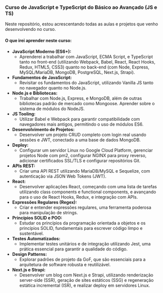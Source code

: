 ### Curso de JavaScript e TypeScript do Básico ao Avançado (JS e TS)
Neste repositório, estou acrescentando todas as aulas e projetos que venho desenvolvendo no curso.
#### O que irei aprender neste curso:
- **JavaScript Moderno (ES6+):**
  - Aprenderei a trabalhar com JavaScript, ECMA Script, e TypeScript tanto no front-end (utilizando Webpack, Babel, React, React Hooks, Redux, HTML5, CSS3) quanto no back-end (com Node, Express, MySQL/MariaDB, MongoDB, PostgreSQL, Next.js, Strapi).
- **Fundamentos de JavaScript:**
  - Revisitar os fundamentos do JavaScript, utilizando Vanilla JS tanto no navegador quanto no Node.js.
- **Node.js e Bibliotecas:**
  - Trabalhar com Node.js, Express, e MongoDB, além de outras bibliotecas padrão de mercado como Mongoose. Aprender sobre o sistema de módulos do NodeJS.
- **JS Tooling:**
  - Utilizar Babel e Webpack para garantir compatibilidade com navegadores mais antigos, permitindo o uso de módulos ES6.
- **Desenvolvimento de Projetos:**
  - Desenvolver um projeto CRUD completo com login real usando sessões e JWT, conectado a uma base de dados MongoDB.
- **Deploy:**
  - Configurar um servidor Linux no Google Cloud Platform, gerenciar projetos Node com pm2, configurar NGINX para proxy reverso, adicionar certificados SSL/TLS e configurar repositórios Git.
- **APIs REST:**
  - Criar uma API REST utilizando MariaDB/MySQL e Sequelize, com autenticação via JSON Web Tokens (JWT).
- **React:**
  - Desenvolver aplicações React, começando com uma lista de tarefas utilizando class components e functional components, e avançando para o uso de React Hooks, Redux, e integração com APIs.
- **Expressões Regulares (Regex):**
  - Criar e entender expressões regulares, uma ferramenta poderosa para manipulação de strings.
- **Princípios SOLID e POO:**
  - Estudar os princípios da programação orientada a objetos e os princípios SOLID, fundamentais para escrever código limpo e sustentável.
- **Testes Automatizados:**
  - Implementar testes unitários e de integração utilizando Jest, uma prática essencial para garantir a qualidade do código.
- **Design Patterns:**
  - Explorar padrões de projeto da GoF, que são essenciais para a arquitetura de software robusta e reutilizável.
- **Next.js e Strapi:**
  - Desenvolver um blog com Next.js e Strapi, utilizando renderização server-side (SSR), geração de sites estáticos (SSG) e regeneração estática incremental (ISR), e realizar deploy em servidores Linux.

